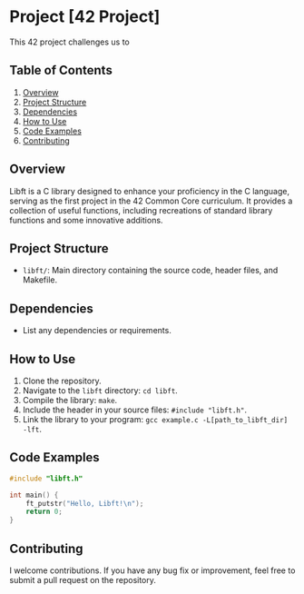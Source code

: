 # Project [42 Project]
This 42 project challenges us to

## Table of Contents
1. [Overview](#overview)
2. [Project Structure](#project-structure)
3. [Dependencies](#dependencies)
4. [How to Use](#how-to-use)
5. [Code Examples](#code-examples)
6. [Contributing](#contributing)

## Overview
Libft is a C library designed to enhance your proficiency in the C language, serving as the first project in the 42 Common Core curriculum. It provides a collection of useful functions, including recreations of standard library functions and some innovative additions.

## Project Structure
- `libft/`: Main directory containing the source code, header files, and Makefile.

## Dependencies
- List any dependencies or requirements.

## How to Use
1. Clone the repository.
2. Navigate to the `libft` directory: `cd libft`.
3. Compile the library: `make`.
4. Include the header in your source files: `#include "libft.h"`.
5. Link the library to your program: `gcc example.c -L[path_to_libft_dir] -lft`.

## Code Examples
```c
#include "libft.h"

int main() {
    ft_putstr("Hello, Libft!\n");
    return 0;
}
```

## Contributing
I welcome contributions. If you have any bug fix or improvement, feel free to submit a pull request on the repository.
